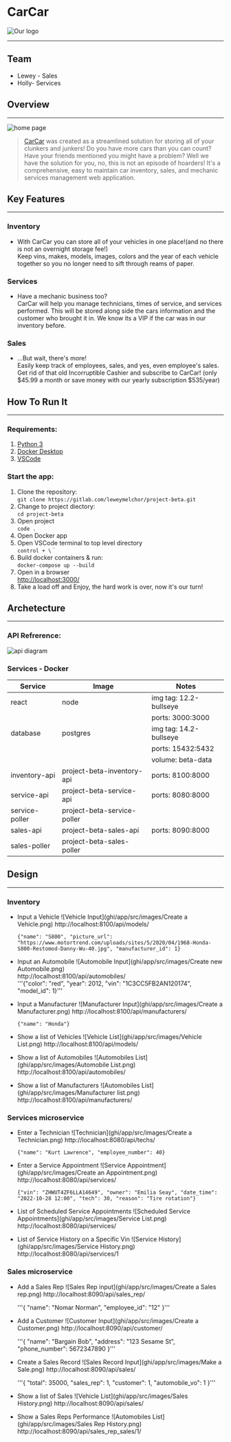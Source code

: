 # CarCar
![Our logo](ghi/app/src/images/CCLW.png)

---

## Team
* Lewey - Sales
* Holly- Services

## Overview

---

![home page](ghi/app/src/images/CarCarHome.png)
> [CarCar](http://localhost:3000/) was created as a streamlined solution for storing all of your clunkers and junkers! Do you have more cars than you can count? Have your friends mentioned you might have a problem? Well we have the solution for you, no, this is not an episode of hoarders! It's a comprehensive, easy to maintain car inventory, sales, and mechanic services management web application.

## Key Features

---

### Inventory<br>
- With CarCar you can store all of your vehicles in one place!(and no there is not an overnight storage fee!) <br> Keep vins, makes, models, images, colors and the year of each vehicle together so you no longer need to sift through reams of paper.
### Services<br>
- Have a mechanic business too?<br>
CarCar will help you manage technicians, times of service, and services performed. This will be stored along side the cars information and the customer who brought it in. We know its a VIP if the car was in our inventory before.
### Sales<br>
- ...But wait, there's more!<br>Easily keep track of employees, sales, and yes, even employee's sales. Get rid of that old Incorruptible Cashier and subscribe to CarCar! (only $45.99 a month or save money with our yearly subscription $535/year)


## How To Run It

---

### Requirements:

1. [Python 3](https://www.python.org/downloads/)
2. [Docker Desktop](https://www.docker.com/products/docker-desktop/)
3. [VSCode](https://code.visualstudio.com/)

### Start the app:

1. Clone the repository:<br>`git clone https://gitlab.com/leweymelchor/project-beta.git`
2. Change to project diectory:<br>`cd project-beta`
3. Open project<br>`code .`
4. Open Docker app
5. Open VSCode terminal  to top level directory<br>`control + \` `
6. Build docker containers & run:<br>
    `docker-compose up --build`
7. Open in a browser<br> [http://localhost:3000/](http://localhost:3000/)
8. Take a load off and Enjoy, the hard work is over, now it's our turn!


## Archetecture

---

### API Refrerence:
![api diagram](ghi/app/src/images/CarCarAPIs.png)

### Services - Docker
| Service | Image | Notes |
| --- | --- | --- |
| react | node | img tag: 12.2-bullseye |
| | |ports: 3000:3000 |
| database | postgres | img tag: 14.2-bullseye |
| | | ports: 15432:5432 |
| | | volume: beta-data |
| inventory-api | project-beta-inventory-api | ports: 8100:8000 |
| service-api | project-beta-service-api | ports: 8080:8000 |
| service-poller | project-beta-service-poller |  |
| sales-api | project-beta-sales-api | ports: 8090:8000 |
| sales-poller | project-beta-sales-poller |  |

## Design

---

### Inventory
- Input a Vehicle
![Vehicle Input](ghi/app/src/images/Create a Vehicle.png)
http://localhost:8100/api/models/ <br>

    ```{"name": "S800", "picture_url": "https://www.motortrend.com/uploads/sites/5/2020/04/1968-Honda-S800-Restomod-Danny-Wu-40.jpg", "manufacturer_id": 1}```

- Input an Automobile
![Automobile Input](ghi/app/src/images/Create new Automobile.png)<br>
http://localhost:8100/api/automobiles/ <br>
    '''{"color": "red", "year": 2012, "vin": "1C3CC5FB2AN120174", "model_id": 1}'''

- Input a Manufacturer
![Manufacturer Input](ghi/app/src/images/Create a Manufacturer.png)
http://localhost:8100/api/manufacturers/ <br>

    ```{"name": "Honda"}```

- Show a list of Vehicles
![Vehicle List](ghi/app/src/images/Vehicle List.png)
http://localhost:8100/api/models/ <br>

- Show a list of Automobiles
![Automobiles List](ghi/app/src/images/Automobile List.png)
http://localhost:8100/api/automobiles/ <br>

- Show a list of Manufacturers
![Automobiles List](ghi/app/src/images/Manufacturer list.png)
http://localhost:8100/api/manufacturers/ <br>

### Services microservice

- Enter a Technician
![Technician](ghi/app/src/images/Create a Technician.png)
http://localhost:8080/api/techs/ <br>

    ```{"name": "Kurt Lawrence", "employee_number": 40}```

- Enter a Service Appointment
![Service Appointment](ghi/app/src/images/Create an Appointment.png)
http://localhost:8080/api/services/ <br>

    ```{"vin": "ZHWUT4ZF6LLA14649", "owner": "Emilia Seay", "date_time": "2022-10-28 12:00", "tech": 30, "reason": "Tire rotation"}```

- List of Scheduled Service Appointments
![Scheduled Service Appointments](ghi/app/src/images/Service List.png)
http://localhost:8080/api/services/ <br>

- List of Service History on a Specific Vin
![Service History](ghi/app/src/images/Service History.png)
http://localhost:8080/api/services/1  <br>

### Sales microservice

- Add a Sales Rep
![Sales Rep input](ghi/app/src/images/Create a Sales rep.png)
http://localhost:8090/api/sales_rep/ <br>

    '''{
	"name": "Nomar Norman",
	"employee_id": "12"
}'''

- Add a Customer
![Customer Input](ghi/app/src/images/Create a Customer.png)
http://localhost:8090/api/customer/ <br>

    '''{
  "name": "Bargain Bob",
	"address": "123 Sesame St",
	"phone_number": 5672347890
}'''

- Create a Sales Record
![Sales Record Input](ghi/app/src/images/Make a Sale.png)
http://localhost:8090/api/sales/ <br>

    '''{
	"total": 35000,
	"sales_rep": 1,
	"customer": 1,
	"automobile_vo": 1
}'''

- Show a list of Sales
![Vehicle List](ghi/app/src/images/Sales History.png)
http://localhost:8090/api/sales/ <br>

- Show a Sales Reps Performance
![Automobiles List](ghi/app/src/images/Sales Rep History.png)
http://localhost:8090/api/sales_rep_sales/1/ <br>
